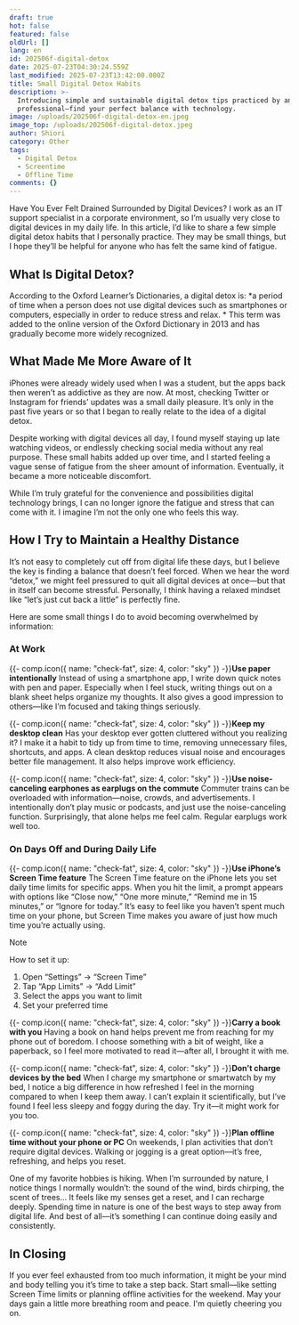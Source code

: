 ```yaml
---
draft: true
hot: false
featured: false
oldUrl: []
lang: en
id: 202506f-digital-detox
date: 2025-07-23T04:30:24.559Z
last_modified: 2025-07-23T13:42:00.000Z
title: Small Digital Detox Habits
description: >-
  Introducing simple and sustainable digital detox tips practiced by an IT
  professional—find your perfect balance with technology. 
image: /uploads/202506f-digital-detox-en.jpeg
image_top: /uploads/202506f-digital-detox.jpeg
author: Shiori
category: Other
tags:
  - Digital Detox
  - Screentime
  - Offline Time
comments: {}
---
```

Have You Ever Felt Drained Surrounded by Digital Devices? 
I work as an IT support specialist in a corporate environment, so I’m usually very close to digital devices in my daily life. In this article, I’d like to share a few simple digital detox habits that I personally practice. They may be small things, but I hope they’ll be helpful for anyone who has felt the same kind of fatigue. 

<!--more-->

## What Is Digital Detox? 
According to the Oxford Learner’s Dictionaries, a digital detox is: 
*a period of time when a person does not use digital devices such as smartphones or computers, especially in order to reduce stress and relax. *
This term was added to the online version of the Oxford Dictionary in 2013 and has gradually become more widely recognized. 

## What Made Me More Aware of It
iPhones were already widely used when I was a student, but the apps back then weren’t as addictive as they are now. At most, checking Twitter or Instagram for friends’ updates was a small daily pleasure. 
It’s only in the past five years or so that I began to really relate to the idea of a digital detox. 

Despite working with digital devices all day, I found myself staying up late watching videos, or endlessly checking social media without any real purpose. 
These small habits added up over time, and I started feeling a vague sense of fatigue from the sheer amount of information. Eventually, it became a more noticeable discomfort. 

While I’m truly grateful for the convenience and possibilities digital technology brings, I can no longer ignore the fatigue and stress that can come with it. 
I imagine I’m not the only one who feels this way. 

## How I Try to Maintain a Healthy Distance
It’s not easy to completely cut off from digital life these days, but I believe the key is finding a balance that doesn’t feel forced. 
When we hear the word “detox,” we might feel pressured to quit all digital devices at once—but that in itself can become stressful. 
Personally, I think having a relaxed mindset like “let’s just cut back a little” is perfectly fine. 

Here are some small things I do to avoid becoming overwhelmed by information: 

### At Work
{{- comp.icon({ name: "check-fat", size: 4, color: "sky" }) -}}**Use paper intentionally**
Instead of using a smartphone app, I write down quick notes with pen and paper. Especially when I feel stuck, writing things out on a blank sheet helps organize my thoughts. 
It also gives a good impression to others—like I’m focused and taking things seriously. 

{{- comp.icon({ name: "check-fat", size: 4, color: "sky" }) -}}**Keep my desktop clean** 
Has your desktop ever gotten cluttered without you realizing it? 
I make it a habit to tidy up from time to time, removing unnecessary files, shortcuts, and apps. 
A clean desktop reduces visual noise and encourages better file management. It also helps improve work efficiency. 

{{- comp.icon({ name: "check-fat", size: 4, color: "sky" }) -}}**Use noise-canceling earphones as earplugs on the commute** 
Commuter trains can be overloaded with information—noise, crowds, and advertisements. 
I intentionally don’t play music or podcasts, and just use the noise-canceling function. Surprisingly, that alone helps me feel calm. Regular earplugs work well too.

### On Days Off and During Daily Life
{{- comp.icon({ name: "check-fat", size: 4, color: "sky" }) -}}**Use iPhone’s Screen Time feature** 
The Screen Time feature on the iPhone lets you set daily time limits for specific apps. 
When you hit the limit, a prompt appears with options like “Close now,” “One more minute,” “Remind me in 15 minutes,” or “Ignore for today.” 
It’s easy to feel like you haven’t spent much time on your phone, but Screen Time makes you aware of just how much time you’re actually using. 

> [!NOTE]
> How to set it up: 
1. Open “Settings” → “Screen Time” 
2. Tap “App Limits” → “Add Limit” 
3. Select the apps you want to limit 
4. Set your preferred time

{{- comp.icon({ name: "check-fat", size: 4, color: "sky" }) -}}**Carry a book with you**
Having a book on hand helps prevent me from reaching for my phone out of boredom. 
I choose something with a bit of weight, like a paperback, so I feel more motivated to read it—after all, I brought it with me. 

{{- comp.icon({ name: "check-fat", size: 4, color: "sky" }) -}}**Don’t charge devices by the bed** 
When I charge my smartphone or smartwatch by my bed, I notice a big difference in how refreshed I feel in the morning compared to when I keep them away. 
I can’t explain it scientifically, but I’ve found I feel less sleepy and foggy during the day. 
Try it—it might work for you too. 

{{- comp.icon({ name: "check-fat", size: 4, color: "sky" }) -}}**Plan offline time without your phone or PC**
On weekends, I plan activities that don’t require digital devices. 
Walking or jogging is a great option—it’s free, refreshing, and helps you reset. 

One of my favorite hobbies is hiking. When I’m surrounded by nature, I notice things I normally wouldn’t: the sound of the wind, birds chirping, the scent of trees… 
It feels like my senses get a reset, and I can recharge deeply. 
Spending time in nature is one of the best ways to step away from digital life. And best of all—it’s something I can continue doing easily and consistently. 

## In Closing
If you ever feel exhausted from too much information, it might be your mind and body telling you it’s time to take a step back. 
Start small—like setting Screen Time limits or planning offline activities for the weekend. 
May your days gain a little more breathing room and peace. I'm quietly cheering you on.
